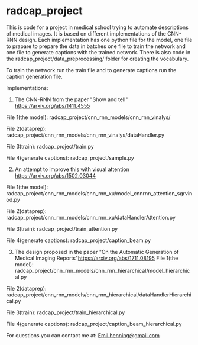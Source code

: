 # radcap_project
This is code for a project in medical school trying to automate descriptions of medical images. 
It is based on different implementations of the CNN-RNN design. Each implementation has one python file for the model, one file to prapare
to prepare the data in batches one file to train the network and one file to generate captions with the trained network. 
There is also code in the radcap_project/data_preprocessing/ folder for creating the vocabulary.

To train the network run the train file and to generate captions run the caption generation file. 

Implementations:
1. The CNN-RNN from the paper "Show and tell" https://arxiv.org/abs/1411.4555

File 1(the model): radcap_project/cnn_rnn_models/cnn_rnn_vinalys/

File 2(dataprep): radcap_project/cnn_rnn_models/cnn_rnn_vinalys/dataHandler.py

File 3(train): radcap_project/train.py

File 4(generate captions): radcap_project/sample.py

2. An attempt to improve this with visual attention https://arxiv.org/abs/1502.03044
  
File 1(the model): radcap_project/cnn_rnn_models/cnn_rnn_xu/model_cnnrnn_attention_sgrvinod.py

File 2(dataprep): radcap_project/cnn_rnn_models/cnn_rnn_xu/dataHandlerAttention.py

File 3(train): radcap_project/train_attention.py

File 4(generate captions): radcap_project/caption_beam.py

3. The design proposed in the paper "On the Automatic Generation of Medical Imaging Reports"https://arxiv.org/abs/1711.08195
File 1(the model): radcap_project/cnn_rnn_models/cnn_rnn_hierarchical/model_hierarchical.py

File 2(dataprep): radcap_project/cnn_rnn_models/cnn_rnn_hierarchical/dataHandlerHierarchical.py

File 3(train): radcap_project/train_hierarchical.py

File 4(generate captions): radcap_project/caption_beam_hierarchical.py
  
  
For questions you can contact me at:
Emil.henning@gmail.com
